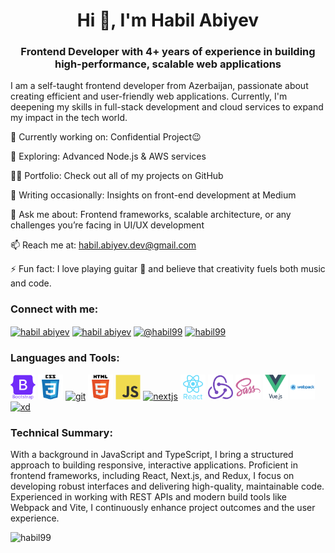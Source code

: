 <h1 align="center">Hi 👋, I'm Habil Abiyev</h1> <h3 align="center">Frontend Developer with 4+ years of experience in building high-performance, scalable web applications</h3>
I am a self-taught frontend developer from Azerbaijan, passionate about creating efficient and user-friendly web applications. Currently, I'm deepening my skills in full-stack development and cloud services to expand my impact in the tech world.

🔭 Currently working on: Confidential Project😉

🌱 Exploring: Advanced Node.js & AWS services

👨‍💻 Portfolio: Check out all of my projects on GitHub

📝 Writing occasionally: Insights on front-end development at Medium

💬 Ask me about: Frontend frameworks, scalable architecture, or any challenges you’re facing in UI/UX development

📫 Reach me at: habil.abiyev.dev@gmail.com

⚡ Fun fact: I love playing guitar 🎸 and believe that creativity fuels both music and code.

<h3 align="left">Connect with me:</h3> <p align="left"> <a href="https://linkedin.com/in/habil-abiyev" target="blank"><img align="center" src="https://raw.githubusercontent.com/rahuldkjain/github-profile-readme-generator/master/src/images/icons/Social/linked-in-alt.svg" alt="habil abiyev" height="30" width="40" /></a> <a href="https://fb.com/habil.abiyev" target="blank"><img align="center" src="https://raw.githubusercontent.com/rahuldkjain/github-profile-readme-generator/master/src/images/icons/Social/facebook.svg" alt="habil abiyev" height="30" width="40" /></a> <a href="https://medium.com/@habil99" target="blank"><img align="center" src="https://raw.githubusercontent.com/rahuldkjain/github-profile-readme-generator/master/src/images/icons/Social/medium.svg" alt="@habil99" height="30" width="40" /></a> <a href="https://www.hackerrank.com/habil99" target="blank"><img align="center" src="https://raw.githubusercontent.com/rahuldkjain/github-profile-readme-generator/master/src/images/icons/Social/hackerrank.svg" alt="habil99" height="30" width="40" /></a> </p>
<h3 align="left">Languages and Tools:</h3> <p align="left"> <a href="https://getbootstrap.com" target="_blank"><img src="https://raw.githubusercontent.com/devicons/devicon/master/icons/bootstrap/bootstrap-plain-wordmark.svg" alt="bootstrap" width="40" height="40"/></a> <a href="https://www.w3schools.com/css/" target="_blank"><img src="https://raw.githubusercontent.com/devicons/devicon/master/icons/css3/css3-original-wordmark.svg" alt="css3" width="40" height="40"/></a> <a href="https://git-scm.com/" target="_blank"><img src="https://www.vectorlogo.zone/logos/git-scm/git-scm-icon.svg" alt="git" width="40" height="40"/></a> <a href="https://www.w3.org/html/" target="_blank"><img src="https://raw.githubusercontent.com/devicons/devicon/master/icons/html5/html5-original-wordmark.svg" alt="html5" width="40" height="40"/></a> <a href="https://developer.mozilla.org/en-US/docs/Web/JavaScript" target="_blank"><img src="https://raw.githubusercontent.com/devicons/devicon/master/icons/javascript/javascript-original.svg" alt="javascript" width="40" height="40"/></a> <a href="https://nextjs.org/" target="_blank"><img src="https://cdn.worldvectorlogo.com/logos/nextjs-3.svg" alt="nextjs" width="40" height="40"/></a> <a href="https://reactjs.org/" target="_blank"><img src="https://raw.githubusercontent.com/devicons/devicon/master/icons/react/react-original-wordmark.svg" alt="react" width="40" height="40"/></a> <a href="https://redux.js.org" target="_blank"><img src="https://raw.githubusercontent.com/devicons/devicon/master/icons/redux/redux-original.svg" alt="redux" width="40" height="40"/></a> <a href="https://sass-lang.com" target="_blank"><img src="https://raw.githubusercontent.com/devicons/devicon/master/icons/sass/sass-original.svg" alt="sass" width="40" height="40"/></a> <a href="https://vuejs.org/" target="_blank"><img src="https://raw.githubusercontent.com/devicons/devicon/master/icons/vuejs/vuejs-original-wordmark.svg" alt="vuejs" width="40" height="40"/></a> <a href="https://webpack.js.org" target="_blank"><img src="https://raw.githubusercontent.com/devicons/devicon/d00d0969292a6569d45b06d3f350f463a0107b0d/icons/webpack/webpack-original-wordmark.svg" alt="webpack" width="40" height="40"/></a> <a href="https://www.adobe.com/products/xd.html" target="_blank"><img src="https://cdn.worldvectorlogo.com/logos/adobe-xd.svg" alt="xd" width="40" height="40"/></a> </p>
<h3 align="left">Technical Summary:</h3> <p align="left">With a background in JavaScript and TypeScript, I bring a structured approach to building responsive, interactive applications. Proficient in frontend frameworks, including React, Next.js, and Redux, I focus on developing robust interfaces and delivering high-quality, maintainable code. Experienced in working with REST APIs and modern build tools like Webpack and Vite, I continuously enhance project outcomes and the user experience.</p> <p><img align="left" src="https://github-readme-stats.vercel.app/api/top-langs?username=habil99&show_icons=true&locale=en&layout=compact" alt="habil99" /></p>
